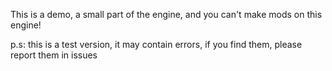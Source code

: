 This is a demo, a small part of the engine,
and you can't make mods on this engine!

p.s: this is a test version, it may contain errors, if you find them, please report them in issues
